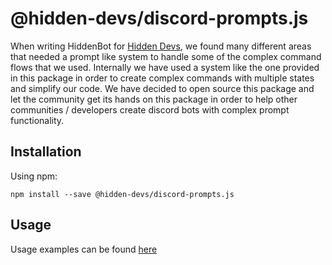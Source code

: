 # @hidden-devs/discord-prompts.js

When writing HiddenBot for [Hidden Devs](https://discord.gg/hd), we found many different areas that needed a prompt like system to handle some of the complex command flows that we used. Internally we have used a system like the one provided in this package in order to create complex commands with multiple states and simplify our code. We have decided to open source this package and let the community get its hands on this package in order to help other communities / developers create discord bots with complex prompt functionality.

## Installation

Using npm:
```
npm install --save @hidden-devs/discord-prompts.js
```

## Usage

Usage examples can be found [here](./examples)
